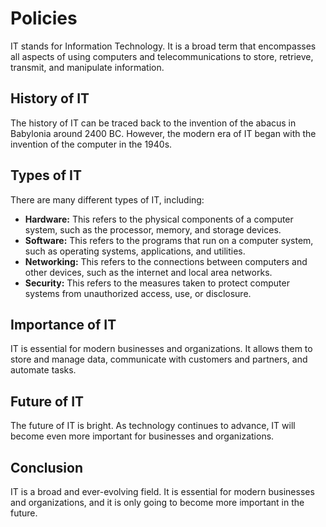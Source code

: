 # Policies

IT stands for Information Technology. It is a broad term that encompasses all aspects of using computers and telecommunications to store, retrieve, transmit, and manipulate information.

## History of IT

The history of IT can be traced back to the invention of the abacus in Babylonia around 2400 BC. However, the modern era of IT began with the invention of the computer in the 1940s.

## Types of IT

There are many different types of IT, including:

* **Hardware:** This refers to the physical components of a computer system, such as the processor, memory, and storage devices.
* **Software:** This refers to the programs that run on a computer system, such as operating systems, applications, and utilities.
* **Networking:** This refers to the connections between computers and other devices, such as the internet and local area networks.
* **Security:** This refers to the measures taken to protect computer systems from unauthorized access, use, or disclosure.

## Importance of IT

IT is essential for modern businesses and organizations. It allows them to store and manage data, communicate with customers and partners, and automate tasks.

## Future of IT

The future of IT is bright. As technology continues to advance, IT will become even more important for businesses and organizations.

## Conclusion

IT is a broad and ever-evolving field. It is essential for modern businesses and organizations, and it is only going to become more important in the future.
